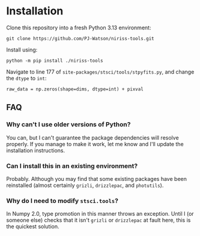 # Installation

Clone this repository into a fresh Python 3.13 environment:

```
git clone https://github.com/PJ-Watson/niriss-tools.git
```

Install using:

```
python -m pip install ./niriss-tools
```

Navigate to line 177 of `site-packages/stsci/tools/stpyfits.py`, and change the `dtype` to `int`:

```
raw_data = np.zeros(shape=dims, dtype=int) + pixval
```

## FAQ

### Why can't I use older versions of Python?

You can, but I can't guarantee the package dependencies will resolve properly. If you manage to make it work, let me know and I'll update the installation instructions.

### Can I install this in an existing environment?

Probably. Although you may find that some existing packages have been reinstalled (almost certainly `grizli`, `drizzlepac`, and `photutils`).

### Why do I need to modify `stsci.tools`?

In Numpy 2.0, type promotion in this manner throws an exception. Until I (or someone else) checks that it isn't `grizli` or `drizzlepac` at fault here, this is the quickest solution.
